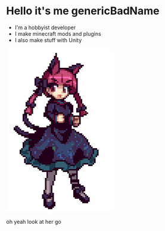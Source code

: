 # Hello it's me genericBadName
- I'm a hobbyist developer
- I make minecraft mods and plugins
- I also make stuff with Unity

![Orin Dance](orin.gif)

oh yeah look at her go
